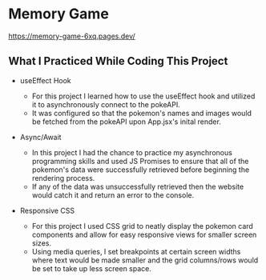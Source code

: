 # Memory Game

https://memory-game-6xq.pages.dev/

## What I Practiced While Coding This Project

- useEffect Hook

  - For this project I learned how to use the useEffect hook and utilized it to asynchronously connect to the pokeAPI.
  - It was configured so that the pokemon's names and images would be fetched from the pokeAPI upon App.jsx's inital render.

- Async/Await

  - In this project I had the chance to practice my asynchronous programming skills and used JS Promises to ensure that all of the pokemon's data were successfully retrieved before beginning the rendering process.
  - If any of the data was unsuccessfully retrieved then the website would catch it and return an error to the console.

- Responsive CSS
  - For this project I used CSS grid to neatly display the pokemon card components and allow for easy responsive views for smaller screen sizes.
  - Using media queries, I set breakpoints at certain screen widths where text would be made smaller and the grid columns/rows would be set to take up less screen space.

